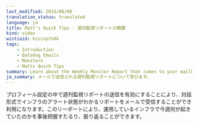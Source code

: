 ```yaml
---
last_modified: 2015/06/08
translation_status: translated
language: ja
title: Matt's Quick Tips - 週刊監視リポートの概要
kind: video
wistiaid: kzcivp7n6k
tags:
    - Introduction
    - Datadog Emails
    - Monitors
    - Matts Quick Tips
summary: Learn about the Weekly Monitor Report that comes to your mailbox automatically.
ja_summary: メールで送信される週刊監視リポートについて学びます。
---
```


<!-- If you have it turned on in your profile settings, we can send you an email with the weeks top alerts in an interactive format. This is a great way to catch up on what happened in your organization. -->

プロフィール設定の中で週刊監視リポートの送信を有効にすることにより、対話形式でインフラのアラート状態がわかるリポートをメールで受信することができ利用になります。このリーポートにより、運用しているインフラで今週何が起きていたのかを事後把握すたるり、振り返ることができます。
